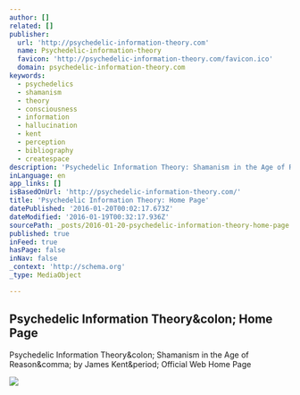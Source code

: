 ```yaml
---
author: []
related: []
publisher:
  url: 'http://psychedelic-information-theory.com'
  name: Psychedelic-information-theory
  favicon: 'http://psychedelic-information-theory.com/favicon.ico'
  domain: psychedelic-information-theory.com
keywords:
  - psychedelics
  - shamanism
  - theory
  - consciousness
  - information
  - hallucination
  - kent
  - perception
  - bibliography
  - createspace
description: 'Psychedelic Information Theory: Shamanism in the Age of Reason, by James Kent. Official Web Home Page'
inLanguage: en
app_links: []
isBasedOnUrl: 'http://psychedelic-information-theory.com/'
title: 'Psychedelic Information Theory: Home Page'
datePublished: '2016-01-20T00:02:17.673Z'
dateModified: '2016-01-19T00:32:17.936Z'
sourcePath: _posts/2016-01-20-psychedelic-information-theory-home-page.md
published: true
inFeed: true
hasPage: false
inNav: false
_context: 'http://schema.org'
_type: MediaObject

---
```

<article style=""><h1>Psychedelic Information Theory&amp;colon; Home Page</h1><p>Psychedelic Information Theory&amp;colon; Shamanism in the Age of Reason&amp;comma; by James Kent&amp;period; Official Web Home Page</p><img src="http://psychedelic-information-theory.com/images/pit-cover.jpg" /></article>